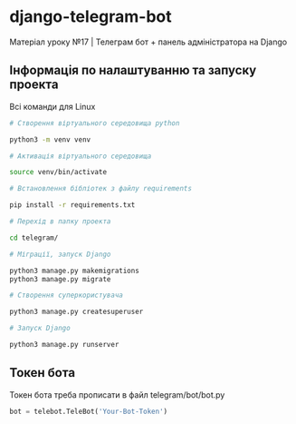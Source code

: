 # django-telegram-bot
Матеріал уроку №17 | Телеграм бот + панель адміністратора на Django

## Інформація по налаштуванню та запуску проекта

Всі команди для Linux

```bash
# Створення віртуального середовища python

python3 -m venv venv

# Активація віртуального середовища

source venv/bin/activate

# Встановлення бібліотек з файлу requirements

pip install -r requirements.txt

# Перехід в папку проекта

cd telegram/

# Міграції, запуск Django

python3 manage.py makemigrations
python3 manage.py migrate

# Створення суперкористувача

python3 manage.py createsuperuser

# Запуск Django

python3 manage.py runserver

```

## Токен бота

Токен бота треба прописати в файл telegram/bot/bot.py

```python
bot = telebot.TeleBot('Your-Bot-Token')
```
 
